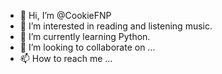 - 👋 Hi, I’m @CookieFNP
- 👀 I’m interested in reading and listening music.
- 🌱 I’m currently learning Python.
- 💞️ I’m looking to collaborate on ...
- 📫 How to reach me ...

<!---
CookieFNP/CookieFNP is a ✨ special ✨ repository because its `README.md` (this file) appears on your GitHub profile.
You can click the Preview link to take a look at your changes.
--->
